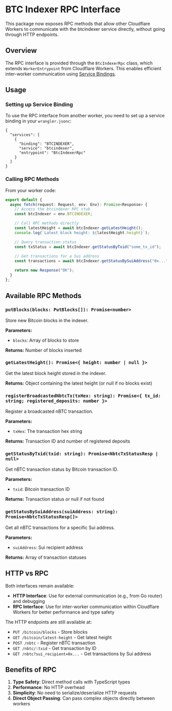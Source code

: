 # BTC Indexer RPC Interface

This package now exposes RPC methods that allow other Cloudflare Workers to communicate with the btcindexer service directly, without going through HTTP endpoints.

## Overview

The RPC interface is provided through the `BtcIndexerRpc` class, which extends `WorkerEntrypoint` from Cloudflare Workers. This enables efficient inter-worker communication using [Service Bindings](https://developers.cloudflare.com/workers/runtime-apis/bindings/service-bindings/rpc/).

## Usage

### Setting up Service Binding

To use the RPC interface from another worker, you need to set up a service binding in your `wrangler.jsonc`:

```jsonc
{
  "services": [
    {
      "binding": "BTCINDEXER",
      "service": "btcindexer",
      "entrypoint": "BtcIndexerRpc"
    }
  ]
}
```

### Calling RPC Methods

From your worker code:

```typescript
export default {
  async fetch(request: Request, env: Env): Promise<Response> {
    // Access the btcindexer RPC stub
    const btcIndexer = env.BTCINDEXER;

    // Call RPC methods directly
    const latestHeight = await btcIndexer.getLatestHeight();
    console.log(`Latest block height: ${latestHeight.height}`);

    // Query transaction status
    const txStatus = await btcIndexer.getStatusByTxid("some_tx_id");
    
    // Get transactions for a Sui address
    const transactions = await btcIndexer.getStatusBySuiAddress("0x...");

    return new Response("OK");
  }
};
```

## Available RPC Methods

### `putBlocks(blocks: PutBlocks[]): Promise<number>`

Store new Bitcoin blocks in the indexer.

**Parameters:**
- `blocks`: Array of blocks to store

**Returns:** Number of blocks inserted

### `getLatestHeight(): Promise<{ height: number | null }>`

Get the latest block height stored in the indexer.

**Returns:** Object containing the latest height (or null if no blocks exist)

### `registerBroadcastedNbtcTx(txHex: string): Promise<{ tx_id: string; registered_deposits: number }>`

Register a broadcasted nBTC transaction.

**Parameters:**
- `txHex`: The transaction hex string

**Returns:** Transaction ID and number of registered deposits

### `getStatusByTxid(txid: string): Promise<NbtcTxStatusResp | null>`

Get nBTC transaction status by Bitcoin transaction ID.

**Parameters:**
- `txid`: Bitcoin transaction ID

**Returns:** Transaction status or null if not found

### `getStatusBySuiAddress(suiAddress: string): Promise<NbtcTxStatusResp[]>`

Get all nBTC transactions for a specific Sui address.

**Parameters:**
- `suiAddress`: Sui recipient address

**Returns:** Array of transaction statuses

## HTTP vs RPC

Both interfaces remain available:

- **HTTP Interface**: Use for external communication (e.g., from Go router) and debugging
- **RPC Interface**: Use for inter-worker communication within Cloudflare Workers for better performance and type safety

The HTTP endpoints are still available at:
- `PUT /bitcoin/blocks` - Store blocks
- `GET /bitcoin/latest-height` - Get latest height
- `POST /nbtc` - Register nBTC transaction
- `GET /nbtc/:txid` - Get transaction by ID
- `GET /nbtc?sui_recipient=0x...` - Get transactions by Sui address

## Benefits of RPC

1. **Type Safety**: Direct method calls with TypeScript types
2. **Performance**: No HTTP overhead
3. **Simplicity**: No need to serialize/deserialize HTTP requests
4. **Direct Object Passing**: Can pass complex objects directly between workers
